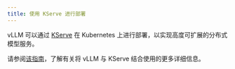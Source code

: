 ```yaml
---
title: 使用 KServe 进行部署
---
```



vLLM 可以通过 [KServe](https://github.com/kserve/kserve) 在 Kubernetes 上进行部署，以实现高度可扩展的分布式模型服务。


请参阅[该指南](https://kserve.github.io/website/latest/modelserving/v1beta1/llm/vllm/)，了解有关将 vLLM 与 KServe 结合使用的更多详细信息。


